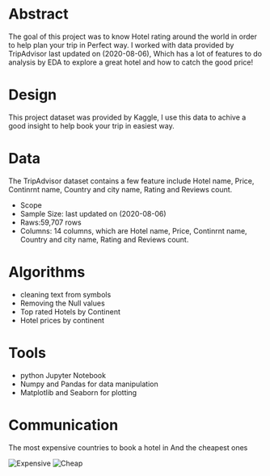 # Abstract

The goal of this project was to know Hotel rating around the world in order to help plan your trip in Perfect way.
I worked with data provided by TripAdvisor last updated on (2020-08-06), Which has a lot of features to do analysis by EDA 
to explore a great hotel and how to catch the good price! 

# Design

This project dataset was provided by Kaggle, I use this data to achive a good insight to help book your trip in easiest way.

# Data

The TripAdvisor dataset contains a few feature include Hotel name, Price, Continrnt name, Country and city name, Rating and Reviews count.
- Scope
- Sample Size: last updated on (2020-08-06)
- Raws:59,707 rows
- Columns: 14 columns, which are Hotel name, Price, Continrnt name, Country and city name, Rating and Reviews count.

# Algorithms

- cleaning text from symbols 
- Removing the Null values
- Top rated Hotels by Continent
- Hotel prices by continent

# Tools

- python Jupyter Notebook
- Numpy and Pandas for data manipulation
- Matplotlib and Seaborn for plotting

# Communication

The most expensive countries to book a hotel in And the cheapest ones

![Expensive](https://user-images.githubusercontent.com/93079353/142738724-2813ffe3-c2d6-485d-9cc5-2eb323f4cb4a.png)
![Cheap](https://user-images.githubusercontent.com/93079353/142738730-74c99f17-2c46-4e5a-965f-26e683b0516f.png)
